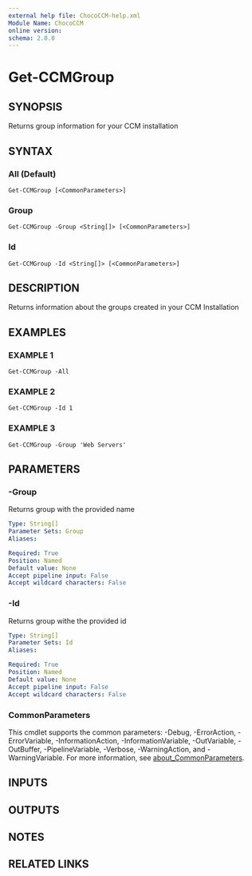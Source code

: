 ```yaml
---
external help file: ChocoCCM-help.xml
Module Name: ChocoCCM
online version:
schema: 2.0.0
---
```


# Get-CCMGroup

## SYNOPSIS
Returns group information for your CCM installation

## SYNTAX

### All (Default)
```
Get-CCMGroup [<CommonParameters>]
```

### Group
```
Get-CCMGroup -Group <String[]> [<CommonParameters>]
```

### Id
```
Get-CCMGroup -Id <String[]> [<CommonParameters>]
```

## DESCRIPTION
Returns information about the groups created in your CCM Installation

## EXAMPLES

### EXAMPLE 1
```
Get-CCMGroup -All
```

### EXAMPLE 2
```
Get-CCMGroup -Id 1
```

### EXAMPLE 3
```
Get-CCMGroup -Group 'Web Servers'
```

## PARAMETERS

### -Group
Returns group with the provided name

```yaml
Type: String[]
Parameter Sets: Group
Aliases:

Required: True
Position: Named
Default value: None
Accept pipeline input: False
Accept wildcard characters: False
```

### -Id
Returns group withe the provided id

```yaml
Type: String[]
Parameter Sets: Id
Aliases:

Required: True
Position: Named
Default value: None
Accept pipeline input: False
Accept wildcard characters: False
```

### CommonParameters
This cmdlet supports the common parameters: -Debug, -ErrorAction, -ErrorVariable, -InformationAction, -InformationVariable, -OutVariable, -OutBuffer, -PipelineVariable, -Verbose, -WarningAction, and -WarningVariable. For more information, see [about_CommonParameters](http://go.microsoft.com/fwlink/?LinkID=113216).

## INPUTS

## OUTPUTS

## NOTES

## RELATED LINKS
